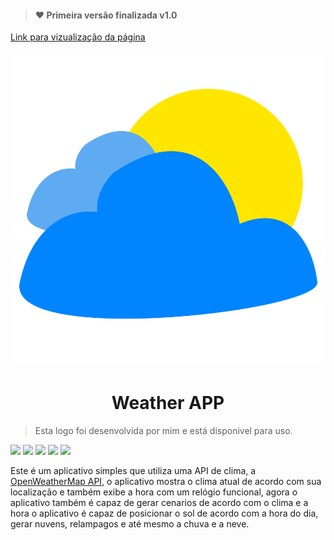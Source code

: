 
>#### :heart: Primeira versão finalizada v1.0

[Link para vizualização da página](https://rafaelbarbosa17-weather-app-ts.netlify.app/)

<div align="center">
    <img src="./public/icon.svg">
    <h1 align="center"> Weather APP </h1>
</div>

> Esta logo foi desenvolvida por mim e está disponivel para uso.

![](https://img.shields.io/badge/-TypeScript-blue) ![](https://img.shields.io/badge/-React-blue) ![](https://img.shields.io/badge/-CSS-informational) ![](https://img.shields.io/badge/-OpenWeatherApi-orange) ![](https://img.shields.io/badge/-React%20Icons-blueviolet)

Este é um aplicativo simples que utiliza uma API de clima, a [OpenWeatherMap API](https://openweathermap.org/api), o aplicativo mostra o clima atual de acordo com sua localização e também exibe a hora com um relógio funcional, agora o aplicativo também é capaz de gerar cenarios de acordo com o clima e a hora o aplicativo é capaz de posicionar o sol de acordo com a hora do dia, gerar nuvens, relampagos e até mesmo a chuva e a neve.
